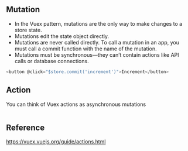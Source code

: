 

## Mutation

- In the Vuex pattern, mutations are the only way to make changes to a store state.
- Mutations edit the state object directly.
- Mutations are never called directly. To call a mutation in an app, you must call a commit function with the name of the mutation.
- Mutations must be synchronous—they can’t contain actions like API calls or database connections.

```js
<button @click="$store.commit('increment')">Increment</button>
```

## Action
You can think of Vuex actions as asynchronous mutations



```js


```



## Reference
https://vuex.vuejs.org/guide/actions.html
